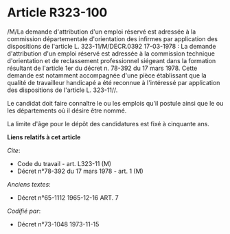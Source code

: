 # Article R323-100

/M/La demande d'attribution d'un emploi réservé est adressée à la commission départementale d'orientation des infirmes par
application des dispositions de l'article L. 323-11/M/DECR.0392 17-03-1978 : La demande d'attribution d'un emploi réservé est
adressée à la commission technique d'orientation et de reclassement professionnel siégeant dans la formation résultant de
l'article 1er du décret n. 78-392 du 17 mars 1978. Cette demande est notamment accompagnée d'une pièce établissant que la
qualité de travailleur handicapé a été reconnue à l'intéressé par application des dispositions de l'article L. 323-11//.

Le candidat doit faire connaître le ou les emplois qu'il postule ainsi que le ou les départements où il désire être nommé.

La limite d'âge pour le dépôt des candidatures est fixé à cinquante ans.

**Liens relatifs à cet article**

_Cite_:

  - Code du travail - art. L323-11 (M)
  - Décret n°78-392 du 17 mars 1978 - art. 1 (M)

_Anciens textes_:

  - Décret n°65-1112 1965-12-16 ART. 7

_Codifié par_:

  - Décret n°73-1048 1973-11-15
